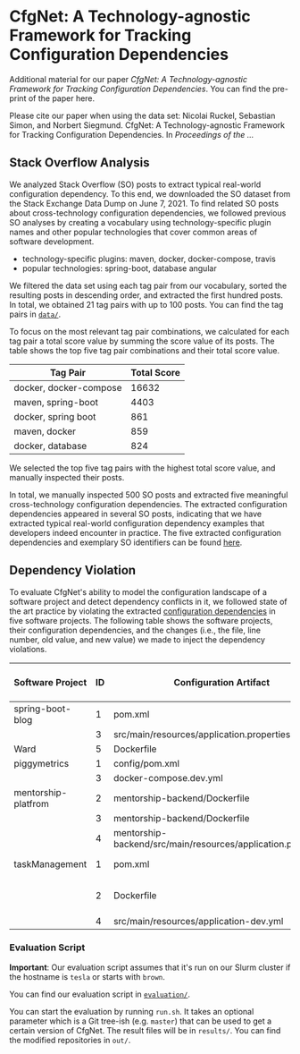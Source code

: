# CfgNet: A Technology-agnostic Framework for Tracking Configuration Dependencies

Additional material for our paper *CfgNet: A Technology-agnostic Framework for Tracking Configuration Dependencies*.
You can find the pre-print of the paper here.

Please cite our paper when using the data set:
Nicolai Ruckel, Sebastian Simon, and Norbert Siegmund. CfgNet: A Technology-agnostic Framework for Tracking Configuration Dependencies. In *Proceedings of the ...*

## Stack Overflow Analysis

We analyzed Stack Overflow (SO) posts to extract typical real-world configuration dependency.
To this end, we downloaded the SO dataset from the Stack Exchange Data Dump on June 7, 2021.
To find related SO posts about cross-technology configuration dependencies, we followed previous SO analyses by creating a vocabulary using technology-specific plugin names and other popular technologies that cover common areas of software development.

- technology-specific plugins: maven, docker, docker-compose, travis
- popular technologies: spring-boot, database angular

We filtered the data set using each tag pair from our vocabulary, sorted the resulting posts in descending order, and extracted the first hundred posts.
In total, we obtained 21 tag pairs with up to 100 posts.
You can find the tag pairs in [`data/`](data/).

To focus on the most relevant tag pair combinations, we calculated for each tag pair a total score value by summing the score value of its posts.
The table shows the top five tag pair combinations and their total score value.

| Tag Pair               | Total Score |
|------------------------|-------------|
| docker, docker-compose |        16632|
| maven, spring-boot     |         4403|
| docker, spring boot    |          861|
| maven, docker          |          859|
| docker, database       |          824|

We selected the top five tag pairs with the highest total score value, and manually inspected their posts.

In total, we manually inspected 500 SO posts and extracted five meaningful cross-technology configuration dependencies. 
The extracted configuration dependencies appeared in several SO posts, indicating that we have extracted typical real-world configuration dependency examples that developers indeed encounter in practice.
The five extracted configuration dependencies and exemplary SO identifiers can be found [here](dependencies.pdf).

## Dependency Violation

To evaluate CfgNet's ability to model the configuration landscape of a software project and detect dependency conflicts in it, we followed state of the art practice by violating the extracted [configuration dependencies](dependencies.pdf) in five software projects. The following table shows the software projects, their configuration dependencies, and the changes (i.e., the file, line number, old value, and new value) we made to inject the dependency violations.  

| Software Project    | ID  | Configuration Artifact                                       |Line  |Configuration Option        | Old Configuration Value        | New Configuration Value |
|---------------------|-----|--------------------------------------------------------------|------|----------------------------|--------------------------------|-------------------------|
| spring-boot-blog    |  1  | pom.xml                                                      |   8  | version                    | 0.0.1-SNAPSHOT                 | 0.0.2                   |
|                     |  3  | src/main/resources/application.properties                    |   3  | server.port                | 8090                           | 8000                    |
| Ward                |  5  | Dockerfile                                                   |  21  | COPY                       | pom.xml                        | app/pom.xml             |
| piggymetrics        |  1  | config/pom.xml                                               |   6  | artifactID                 | config                         | configuration           |
|                     |  3  | docker-compose.dev.yml                                       |  10  | config:ports               | 8888:8888                      | 8080:888                |
| mentorship-platfrom |  2  | mentorship-backend/Dockerfile                                |   9  | COPY                       | app.jar                        | backend.jar             |
|                     |  3  | mentorship-backend/Dockerfile                                |  10  | EXPOSE                     | 8080                           | 8000                    |
|                     |  4  | mentorship-backend/src/main/resources/application.properties |   4  | spring.datasource.password | password                       | 1234567                 |
| taskManagement      |  1  | pom.xml                                                      |  13  | version                    | 0.0.1-SNAPSHOT                 | 0.0.2-SNAPSHOT          |
|                     |  2  | Dockerfile                                                   |   2  | COPY                       | taskManager-0.0.1-SNAPSHOT.jar | taskManager.jar         |
|                     |  4  | src/main/resources/application-dev.yml                       |   4  | spring.datasource.username | dev_user                       | prod_user               |


### Evaluation Script

**Important**: Our evaluation script assumes that it's run on our Slurm cluster if the hostname is `tesla` or starts with `brown`.

You can find our evaluation script in [`evaluation/`](evaluation).

You can start the evaluation by running `run.sh`.
It takes an optional parameter which is a Git tree-ish (e.g. `master`) that can be used to get a certain version of CfgNet. 
The result files will be in `results/`.
You can find the modified repositories in `out/`.
